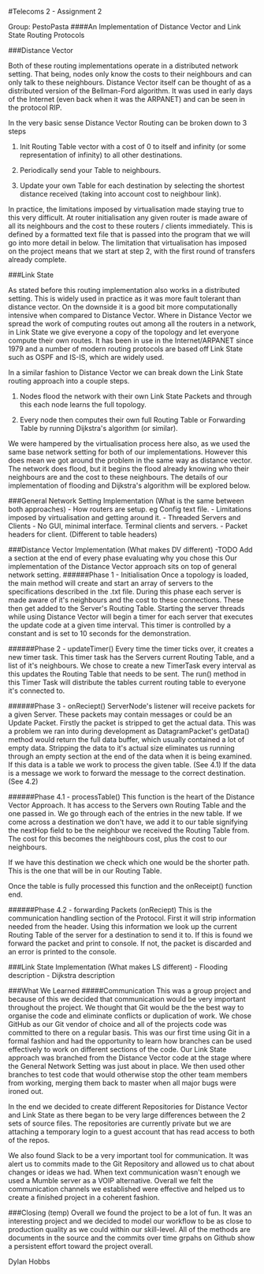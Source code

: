 #Telecoms 2 - Assignment 2

Group: PestoPasta
####An Implementation of Distance Vector and Link State Routing Protocols


###Distance Vector

Both of these routing implementations operate in a distributed network setting. That being, nodes only know the costs to their neighbours and can only talk to these neighbours.
Distance Vector itself can be thought of as a distributed version of the Bellman-Ford algorithm. It was used in early days of the Internet (even back when it was the ARPANET) and can be seen in the protocol RIP. 

In the very basic sense Distance Vector Routing can be broken down to 3 steps

1. Init Routing Table vector with a cost of 0 to itself and infinity (or some representation of infinity) to all other destinations.

2. Periodically send your Table to neighbours.

3. Update your own Table for each destination by selecting the shortest distance received (taking into account cost to neighbour link).

In practice, the limitations imposed by virtualisation made staying true to this very difficult. At router initialisation any given router is made aware of all its neighbours and the cost to these routers / clients immediately. This is defined by a formatted text file that is passed into the program that we will go into more detail in below. The limitation that virtualisation has imposed on the project means that we start at step 2, with the first round of transfers already complete.



###Link State

As stated before this routing implementation also works in a distributed setting. This is widely used in practice as it was more fault tolerant than distance vector. On the downside it is a good bit more computationally intensive when compared to Distance Vector. Where in Distance Vector we spread the work of computing routes out among all the routers in a network, in Link State we give everyone a copy of the topology and let everyone compute their own routes. 
It has been in use in the Internet/ARPANET since 1979 and a number of modern routing protocols are based off Link State such as OSPF and IS-IS, which are widely used.

In a similar fashion to Distance Vector we can break down the Link State routing approach into a couple steps.

1. Nodes flood the network with their own Link State Packets and through this each node learns the full topology.

2. Every node then computes their own full Routing Table or Forwarding Table by running Dijkstra's algorithm (or similar).

We were hampered by the virtualisation process here also, as we used the same base network setting for both of our implementations. However this does mean we got around the problem in the same way as distance vector. The network does flood, but it begins the flood already knowing who their neighbours are and the cost to these neighbours.  The details of our implementation of flooding and Dijkstra's algorithm will be explored below.


###General Network Setting Implementation (What is the same between both approaches)
	- How routers are setup. eg Config text file.
	- Limitations imposed by virtualisation and getting around it.
	- Threaded Servers and Clients
	- No GUI, minimal interface. Terminal clients and servers.
	- Packet headers for client. (Different to table headers)



###Distance Vector Implementation (What makes DV different)
	-TODO Add a section at the end of every phase evaluating why you chose this
Our implementation of the Distance Vector approach sits on top of general network setting. 
######Phase 1 - Initialisation
Once a topology is loaded, the main method will create and start an array of servers to the specifications described in the .txt file. During this phase each server is made aware of it's neighbours and the cost to these connections. These then get added to the Server's Routing Table. Starting the server threads while using Distance Vector will begin a timer for each server that executes the update code at a given time interval. This timer is controlled by a constant and is set to 10 seconds for the demonstration.

######Phase 2 - updateTimer()
Every time the timer ticks over, it creates a new timer task. This timer task has the Servers current Routing Table, and a list of it's neighbours.
We chose to create a new TimerTask every interval as this updates the Routing Table that needs to be sent. The run() method in this Timer Task will distribute the tables current routing table to everyone it's connected to.

######Phase 3 - onReciept()
ServerNode's listener will receive packets for a given Server. These packets may contain messages or could be an Update Packet. Firstly the packet is stripped to get the actual data. This was a problem we ran into during development as DatagramPacket's getData() method would return the full data buffer, which usually contained a lot of empty data. Stripping the data to it's actual size eliminates us running through an empty section at the end of the data when it is being examined.
If this data is a table we work to process the given table. (See 4.1)
If the data is a message we work to forward the message to the correct destination. (See 4.2)

######Phase 4.1 - processTable()
This function is the heart of the Distance Vector Approach. It has access to the Servers own Routing Table and the one passed in. We go through each of the entries in the new table.
If we come across a destination we don't have, we add it to our table signifying the nextHop field to be the neighbour we received the Routing Table from. The cost for this becomes the neighbours cost, plus the cost to our neighbours.

If we have this destination we check which one would be the shorter path. This is the one that will be in our Routing Table.

Once the table is fully processed this function and the onReceipt() function end.

######Phase 4.2 - forwarding Packets (onReciept)
This is the communication handling section of the Protocol. First it will strip information needed from the header. Using this information we look up the current Routing Table of the server for a destination to send it to. If this is found we forward the packet and print to console. 
If not, the packet is discarded and an error is printed to the console.



###Link State Implementation (What makes LS different)
	- Flooding description
	- Dijkstra description



###What We Learned
#####Communication
This was a group project and because of this we decided that communication would be very important throughout the project. We thought that Git would be the the best way to organise the code and eliminate conflicts or duplication of work. We chose GitHub as our Git vendor of choice and all of the projects code was committed to there on a regular basis.
This was our first time using Git in a formal fashion and had the opportunity to learn how branches can be used effectively to work on different sections of the code. Our Link State approach was branched from the Distance Vector code at the stage where the General Network Setting was just about in place. We then used other branches to test code that would otherwise stop the other team members from working, merging them back to master when all major bugs were ironed out.

In the end we decided to create different Repositories for Distance Vector and Link State as there began to be very large differences between the 2 sets of source files.
The repositories are currently private but we are attaching a temporary login to a guest account that has read access to both of the repos.

We also found Slack to be a very important tool for communication. It was alert us to commits made to the Git Repository and allowed us to chat about changes or ideas we had. When text communication wasn't enough we used a Mumble server as a VOIP alternative. Overall we felt the communication channels we established were effective and helped us to create a finished project in a coherent fashion.


###Closing (temp)
Overall we found the project to be a lot of fun. It was an interesting project and we decided to model our workflow to be as close to production quality as we could within our skill-level. All of the methods are documents in the source and the commits over time grpahs on Github show a persistent effort toward the project overall.

Dylan Hobbs